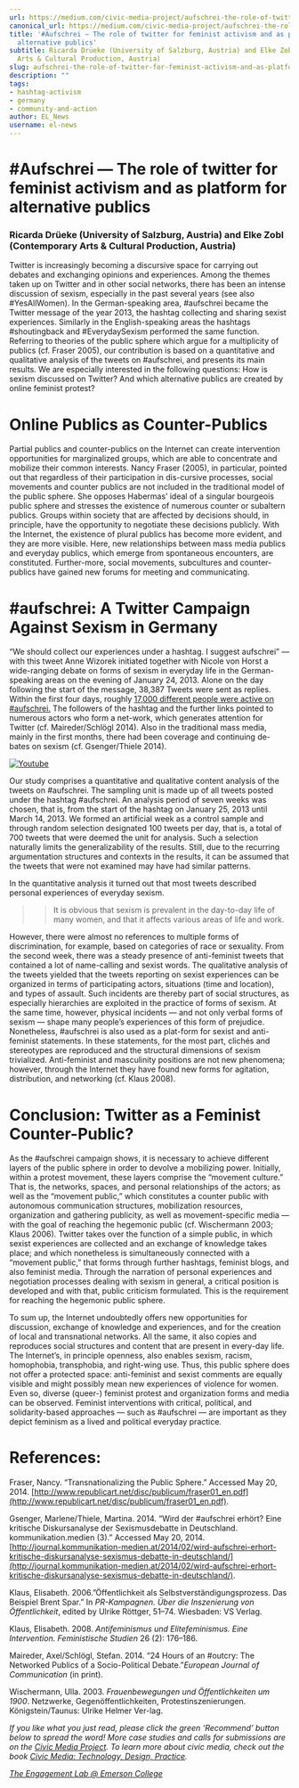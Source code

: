 ```yaml
---
url: https://medium.com/civic-media-project/aufschrei-the-role-of-twitter-for-feminist-activism-and-as-platform-for-alternative-publics-4dbd87c6aba6
canonical_url: https://medium.com/civic-media-project/aufschrei-the-role-of-twitter-for-feminist-activism-and-as-platform-for-alternative-publics-4dbd87c6aba6
title: '#Aufschrei — The role of twitter for feminist activism and as platform for
  alternative publics'
subtitle: Ricarda Drüeke (University of Salzburg, Austria) and Elke Zobl (Contemporary
  Arts & Cultural Production, Austria)
slug: aufschrei-the-role-of-twitter-for-feminist-activism-and-as-platform-for-alternative-publics
description: ""
tags:
- hashtag-activism
- germany
- community-and-action
author: EL_News
username: el-news
---
```


# #Aufschrei — The role of twitter for feminist activism and as platform for alternative publics

### Ricarda Drüeke (University of Salzburg, Austria) and Elke Zobl (Contemporary Arts & Cultural Production, Austria)

Twitter is increasingly becoming a discursive space for carrying out debates and exchanging opinions and experiences. Among the themes taken up on Twitter and in other social networks, there has been an intense discussion of sexism, especially in the past several years (see also #YesAllWomen). In the German-speaking area, #aufschrei became the Twitter message of the year 2013, the hashtag collecting and sharing sexist experiences. Similarly in the English-speaking areas the hashtags #shoutingback and #EverydaySexism performed the same function. Referring to theories of the public sphere which argue for a multiplicity of publics (cf. Fraser 2005), our contribution is based on a quantitative and qualitative analysis of the tweets on #aufschrei, and presents its main results. We are especially interested in the following questions: How is sexism discussed on Twitter? And which alternative publics are created by online feminist protest?

# Online Publics as Counter-Publics

Partial publics and counter-publics on the Internet can create intervention opportunities for marginalized groups, which are able to concentrate and mobilize their common interests. Nancy Fraser (2005), in particular, pointed out that regardless of their participation in dis-cursive processes, social movements and counter publics are not included in the traditional model of the public sphere. She opposes Habermas’ ideal of a singular bourgeois public sphere and stresses the existence of numerous counter or subaltern publics. Groups within society that are affected by decisions should, in principle, have the opportunity to negotiate these decisions publicly. With the Internet, the existence of plural publics has become more evident, and they are more visible. Here, new relationships between mass media publics and everyday publics, which emerge from spontaneous encounters, are constituted. Further-more, social movements, subcultures and counter-publics have gained new forums for meeting and communicating.

# #aufschrei: A Twitter Campaign Against Sexism in Germany

“We should collect our experiences under a hashtag. I suggest aufschrei” — with this tweet Anne Wizorek initiated together with Nicole von Horst a wide-ranging debate on forms of sexism in everyday life in the German-speaking areas on the evening of January 24, 2013. Alone on the day following the start of the message, 38,387 Tweets were sent as replies. Within the first four days, roughly [17,000 different people were active on #aufschrei.](http://www.soviet.tv/blog/2013/01/der-aufschrei-daten-dump/) The followers of the hashtag and the further links pointed to numerous actors who form a net-work, which generates attention for Twitter (cf. Maireder/Schlögl 2014). Also in the traditional mass media, mainly in the first months, there had been coverage and continuing de-bates on sexism (cf. Gsenger/Thiele 2014).

[![Youtube](https://img.youtube.com/vi/B3c4UMnX7ig/hqdefault.jpg)](https://www.youtube.com/watch?v=B3c4UMnX7ig)

Our study comprises a quantitative and qualitative content analysis of the tweets on #aufschrei. The sampling unit is made up of all tweets posted under the hashtag #aufschrei. An analysis period of seven weeks was chosen, that is, from the start of the hashtag on January 25, 2013 until March 14, 2013. We formed an artificial week as a control sample and through random selection designated 100 tweets per day, that is, a total of 700 tweets that were deemed the unit for analysis. Such a selection naturally limits the generalizability of the results. Still, due to the recurring argumentation structures and contexts in the results, it can be assumed that the tweets that were not examined may have had similar patterns.

In the quantitative analysis it turned out that most tweets described personal experiences of everyday sexism.

>> It is obvious that sexism is prevalent in the day-to-day life of many women, and that it affects various areas of life and work.

However, there were almost no references to multiple forms of discrimination, for example, based on categories of race or sexuality. From the second week, there was a steady presence of anti-feminist tweets that contained a lot of name-calling and sexist words. The qualitative analysis of the tweets yielded that the tweets reporting on sexist experiences can be organized in terms of participating actors, situations (time and location), and types of assault. Such incidents are thereby part of social structures, as especially hierarchies are exploited in the practice of forms of sexism. At the same time, however, physical incidents — and not only verbal forms of sexism — shape many people’s experiences of this form of prejudice. Nonetheless, #aufschrei is also used as a plat-form for sexist and anti-feminist statements. In these statements, for the most part, clichés and stereotypes are reproduced and the structural dimensions of sexism trivialized. Anti-feminist and masculinity positions are not new phenomena; however, through the Internet they have found new forms for agitation, distribution, and networking (cf. Klaus 2008).

# Conclusion: Twitter as a Feminist Counter-Public?

As the #aufschrei campaign shows, it is necessary to achieve different layers of the public sphere in order to devolve a mobilizing power. Initially, within a protest movement, these layers comprise the “movement culture.” That is, the networks, spaces, and personal relationships of the actors; as well as the “movement public,” which constitutes a counter public with autonomous communication structures, mobilization resources, organization and gathering publicity, as well as movement-specific media — with the goal of reaching the hegemonic public (cf. Wischermann 2003; Klaus 2006). Twitter takes over the function of a simple public, in which sexist experiences are collected and an exchange of knowledge takes place; and which nonetheless is simultaneously connected with a “movement public,” that forms through further hashtags, feminist blogs, and also feminist media. Through the narration of personal experiences and negotiation processes dealing with sexism in general, a critical position is developed and with that, public criticism formulated. This is the requirement for reaching the hegemonic public sphere.

To sum up, the Internet undoubtedly offers new opportunities for discussion, exchange of knowledge and experiences, and for the creation of local and transnational networks. All the same, it also copies and reproduces social structures and content that are present in every-day life. The Internet’s, in principle openness, also enables sexism, racism, homophobia, transphobia, and right-wing use. Thus, this public sphere does not offer a protected space: anti-feminist and sexist comments are equally visible and might possibly mean new experiences of violence for women. Even so, diverse (queer-) feminist protest and organization forms and media can be observed. Feminist interventions with critical, political, and solidarity-based approaches — such as #aufschrei — are important as they depict feminism as a lived and political everyday practice.

# References:

Fraser, Nancy. “Transnationalizing the Public Sphere.” Accessed May 20, 2014. [http://www.republicart.net/disc/publicum/fraser01_en.pdf](http://www.republicart.net/disc/publicum/fraser01_en.pdf).

Gsenger, Marlene/Thiele, Martina. 2014. “Wird der #aufschrei erhört? Eine kritische Diskursanalyse der Sexismusdebatte in Deutschland. kommunikation.medien (3).” Accessed May 20, 2014. [http://journal.kommunikation-medien.at/2014/02/wird-aufschrei-erhort-kritische-diskursanalyse-sexismus-debatte-in-deutschland/](http://journal.kommunikation-medien.at/2014/02/wird-aufschrei-erhort-kritische-diskursanalyse-sexismus-debatte-in-deutschland/).

Klaus, Elisabeth. 2006.”Öffentlichkeit als Selbstverständigungsprozess. Das Beispiel Brent Spar.” In *PR-Kampagnen. Über die Inszenierung von Öffentlichkeit*, edited by Ulrike Röttger, 51–74. Wiesbaden: VS Verlag.

Klaus, Elisabeth. 2008. *Antifeminismus und Elitefeminismus. Eine Intervention. Feministische Studien* 26 (2): 176–186.

Maireder, Axel/Schlögl, Stefan. 2014. “24 Hours of an #outcry: The Networked Publics of a Socio-Political Debate.”*European Journal of Communication* (in print).

Wischermann, Ulla. 2003. *Frauenbewegungen und Öffentlichkeiten um 1900*. Netzwerke, Gegenöffentlichkeiten, Protestinszenierungen. Königstein/Taunus: Ulrike Helmer Ver-lag.

*If you like what you just read, please click the green ‘Recommend’ button below to spread the word! More case studies and calls for submissions are on the [Civic Media Project](http://www.civicmediaproject.com). To learn more about civic media, check out the book [Civic Media: Technology, Design, Practice](https://mitpress.mit.edu/books/civic-media).*

[*The Engagement Lab @ Emerson College*](http://elab.emerson.edu)


